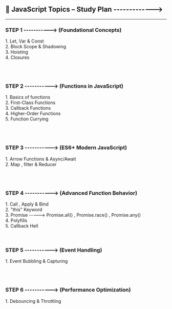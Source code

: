 <h2>🌟 JavaScript Topics – Study Plan -------------></h2>
<hr>
<h3>STEP 1 -----------> (Foundational Concepts)<br></h3>
                     1. Let, Var & Const<br>
                     2. Block Scope & Shadowing<br>
                     3. Hoisting<br>
                     4. Closures<br>

<br><br>

<h3>STEP 2 -----------> (Functions in JavaScript)<br></h3>
                     1. Basics of functions<br>
                     2. First-Class Functions <br>
                     3. Callback Functions<br>
                     4. Higher-Order Functions<br>
                     5. Function Currying  <br>

<br><br>

<h3>STEP 3 -----------> (ES6+ Modern JavaScript)<br></h3>
                     1. Arrow Functions & Async/Await<br>
                     2. Map , filter & Reducer<br>
               
<br><br>  

<h3>STEP 4 -----------> (Advanced Function Behavior)<br></h3>
                     1. Call , Apply & Bind<br>
                     2. "this" Keyword<br>
                     3. Promise -----> Promise.all() , Promise.race() , Promise.any()<br>
                     4. Polyfills<br>
                     5. Callback Hell<br>
<br><br>

<h3>STEP 5 -----------> (Event Handling)<br></h3>
                     1. Event Bubbling & Capturing<br>
                     
<br><br>
<h3>STEP 6 -----------> (Performance Optimization)<br></h3>
                     1. Debouncing & Throttling <br>